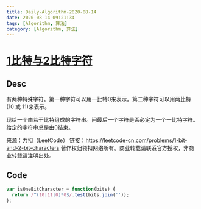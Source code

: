 ```yaml
---
title: Daily-Algorithm-2020-08-14
date: 2020-08-14 09:21:34
tags: [Algorithm, 算法]
category: [Algorithm, 算法]
---
```


# [1比特与2比特字符](https://leetcode-cn.com/problems/1-bit-and-2-bit-characters/)

## Desc

有两种特殊字符。第一种字符可以用一比特0来表示。第二种字符可以用两比特(10 或 11)来表示。

现给一个由若干比特组成的字符串。问最后一个字符是否必定为一个一比特字符。给定的字符串总是由0结束。

来源：力扣（LeetCode）
链接：https://leetcode-cn.com/problems/1-bit-and-2-bit-characters
著作权归领扣网络所有。商业转载请联系官方授权，非商业转载请注明出处。



## Code

```js
var isOneBitCharacter = function(bits) {
  return /^(10|11|0)*0$/.test(bits.join(''));
};
```

